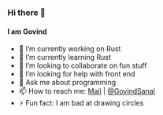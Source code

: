 ### Hi there 👋
#### I am Govind

- 🔭 I’m currently working on Rust
- 🌱 I’m currently learning Rust
- 👯 I’m looking to collaborate on fun stuff
- 🤔 I’m looking for help with front end
- 💬 Ask me about programming
- 📫 How to reach me: [Mail](mailto:govindsanal25@gmail.com) | [@GovindSanal](https://twitter.com/GovindSanal)
- ⚡ Fun fact: I am bad at drawing circles
